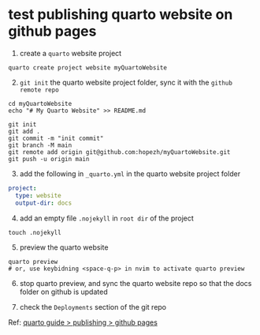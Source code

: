 # test publishing quarto website on github pages


1. create a `quarto` website project
```{shell}
quarto create project website myQuartoWebsite
```


2. `git init` the quarto website project folder, sync it with the `github remote repo`
```shell
cd myQuartoWebsite
echo "# My Quarto Website" >> README.md

git init
git add .
git commit -m "init commit"
git branch -M main
git remote add origin git@github.com:hopezh/myQuartoWebsite.git
git push -u origin main
```


3. add the following in `_quarto.yml` in the quarto website project folder
```yaml
project:
  type: website
  output-dir: docs
```


4. add an empty file `.nojekyll` in `root dir` of the project
```shell
touch .nojekyll
```


5. preview the quarto website
```shell
quarto preview
# or, use keybidning <space-q-p> in nvim to activate quarto preview
```


6. stop quarto preview, and sync the quarto website repo so that the docs folder on github is updated


7. check the `Deployments` section of the git repo 


Ref: [quarto guide > publishing > github pages](https://quarto.org/docs/publishing/github-pages.html#publish-command)
